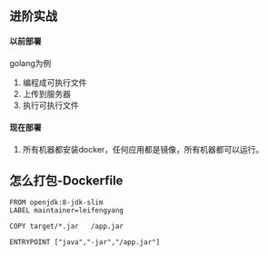 ## 进阶实战

#### 以前部署

golang为例
1. 编程成可执行文件
2. 上传到服务器
3. 执行可执行文件

#### 现在部署
1. 所有机器都安装docker，任何应用都是镜像，所有机器都可以运行。

## 怎么打包-Dockerfile
```
FROM openjdk:8-jdk-slim
LABEL maintainer=leifengyang

COPY target/*.jar   /app.jar

ENTRYPOINT ["java","-jar","/app.jar"]
```